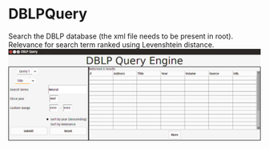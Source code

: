 # DBLPQuery
Search the DBLP database (the xml file needs to be present in root). Relevance for search term ranked using Levenshtein distance.
![Screenshot](https://github.com/luckysidgem/DBLPQuery/blob/master/dblp.png?raw=true)

